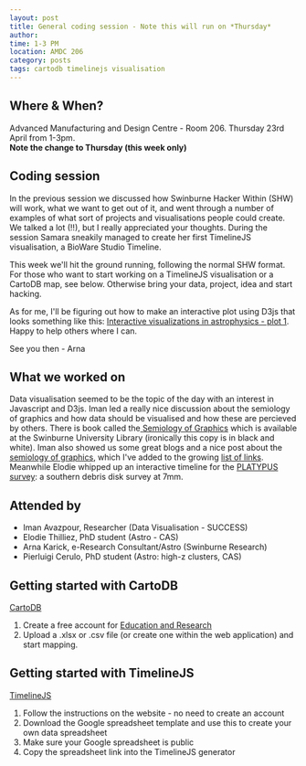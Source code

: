 ```yaml
---
layout: post
title: General coding session - Note this will run on *Thursday*
author: 
time: 1-3 PM
location: AMDC 206
category: posts
tags: cartodb timelinejs visualisation
---
```


## Where & When?

Advanced Manufacturing and Design Centre - Room 206. Thursday 23rd April from 1-3pm.<br>
<b>Note the change to Thursday (this week only)</b>

## Coding session

In the previous session we discussed how Swinburne Hacker Within (SHW) will work, what we want to get out of it, and went through a number of examples of what sort of projects and visualisations people could create. We talked a lot (!!), but I really appreciated your thoughts. During the session Samara sneakily managed to create her first TimelineJS visualisation, a BioWare Studio Timeline.

This week we'll hit the ground running, following the normal SHW format. For those who want to start working on a TimelineJS visualisation or a CartoDB map, see below. Otherwise bring your data, project, idea and start hacking.

As for me, I'll be figuring out how to make an interactive plot using D3js that looks something like this: <a href="http://datamusing.info/blog/2014/09/03/the-case-for-interactive-visualizations-in-astrophysics/"> Interactive visualizations in astrophysics - plot 1</a>. Happy to help others where I can.

See you then - Arna

## What we worked on

Data visualisation seemed to be the topic of the day with an interest in Javascript and D3js. Iman led a really nice discussion about the semiology of graphics and how data should be visualised and how these are percieved by others.  There is book called the<a href="http://www.amazon.com/Semiology-Graphics-Diagrams-Networks-Maps/dp/1589482611"> Semiology of Graphics</a> which is available at the Swinburne University Library (ironically this copy is in black and white). Iman also showed us some great blogs and a nice post about the <a href=" http://fellinlovewithdata.com/guides/the-hidden-legacy-of-bertin-and-the-semiology-of-graphics">semiology of graphics</a>, which I've added to the growing <a  href="http://thehackerwithin.github.io/swinburne/links.html"> list of links</a>. Meanwhile Elodie whipped up an interactive timeline for the <a href="http://cdn.knightlab.com/libs/timeline/latest/embed/index.html?source=0AtZUlHbzLE_hdHJSeTZldGJJQW5RMFpfY0ZadjFDUGc&font=Bevan-PotanoSans&maptype=toner&lang=en&start_at_end=true&height=650">PLATYPUS survey</a>: a southern debris disk survey at 7mm.


## Attended by 

<ul>
<li>Iman Avazpour, Researcher (Data Visualisation - SUCCESS)</li>
<li>Elodie Thilliez, PhD student (Astro - CAS)</li>
<li>Arna Karick, e-Research Consultant/Astro (Swinburne Research)</li>
<li>Pierluigi Cerulo, PhD student (Astro: high-z clusters, CAS)</li>
</ul>


## Getting started with CartoDB 

<a href="http://cartodb.com">CartoDB</a>

1. Create a free account for <a href="http://cartodb.com/industries/education-and-research/#"> Education and Research</a><br>
2. Upload a .xlsx or .csv file (or create one within the web application) and start mapping.

## Getting started with TimelineJS

<a href="http://timeline.knightlab.com">TimelineJS</a> 

1. Follow the instructions on the website - no need to create an account
2. Download the Google spreadsheet template and use this to create your own data spreadsheet
3. Make sure your Google spreadsheet is public
4. Copy the spreadsheet link into the TimelineJS generator

